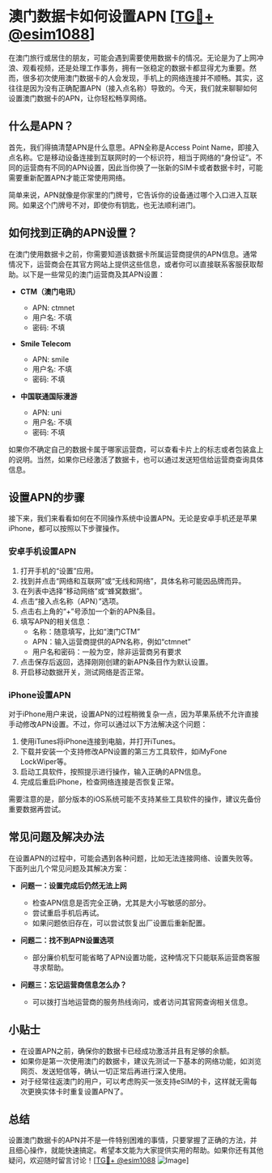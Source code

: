 # 澳门数据卡如何设置APN [[TG💪+ @esim1088](https://t.me/s/esim1088)]

在澳门旅行或居住的朋友，可能会遇到需要使用数据卡的情况。无论是为了上网冲浪、观看视频，还是处理工作事务，拥有一张稳定的数据卡都显得尤为重要。然而，很多初次使用澳门数据卡的人会发现，手机上的网络连接并不顺畅。其实，这往往是因为没有正确配置APN（接入点名称）导致的。今天，我们就来聊聊如何设置澳门数据卡的APN，让你轻松畅享网络。

## 什么是APN？

首先，我们得搞清楚APN是什么意思。APN全称是Access Point Name，即接入点名称。它是移动设备连接到互联网时的一个标识符，相当于网络的“身份证”。不同的运营商有不同的APN设置，因此当你换了一张新的SIM卡或者数据卡时，可能需要重新配置APN才能正常使用网络。

简单来说，APN就像是你家里的门牌号，它告诉你的设备通过哪个入口进入互联网。如果这个门牌号不对，即使你有钥匙，也无法顺利进门。

## 如何找到正确的APN设置？

在澳门使用数据卡之前，你需要知道该数据卡所属运营商提供的APN信息。通常情况下，运营商会在其官方网站上提供这些信息，或者你可以直接联系客服获取帮助。以下是一些常见的澳门运营商及其APN设置：

- **CTM（澳门电讯）**
  - APN: ctmnet
  - 用户名: 不填
  - 密码: 不填

- **Smile Telecom**
  - APN: smile
  - 用户名: 不填
  - 密码: 不填

- **中国联通国际漫游**
  - APN: uni
  - 用户名: 不填
  - 密码: 不填

如果你不确定自己的数据卡属于哪家运营商，可以查看卡片上的标志或者包装盒上的说明。当然，如果你已经激活了数据卡，也可以通过发送短信给运营商查询具体信息。

## 设置APN的步骤

接下来，我们来看看如何在不同操作系统中设置APN。无论是安卓手机还是苹果iPhone，都可以按照以下步骤操作。

### 安卓手机设置APN

1. 打开手机的“设置”应用。
2. 找到并点击“网络和互联网”或“无线和网络”，具体名称可能因品牌而异。
3. 在列表中选择“移动网络”或“蜂窝数据”。
4. 点击“接入点名称（APN）”选项。
5. 点击右上角的“+”号添加一个新的APN条目。
6. 填写APN的相关信息：
   - 名称：随意填写，比如“澳门CTM”
   - APN：输入运营商提供的APN名称，例如“ctmnet”
   - 用户名和密码：一般为空，除非运营商另有要求
7. 点击保存后返回，选择刚刚创建的新APN条目作为默认设置。
8. 开启移动数据开关，测试网络是否正常。

### iPhone设置APN

对于iPhone用户来说，设置APN的过程稍微复杂一点，因为苹果系统不允许直接手动修改APN设置。不过，你可以通过以下方法解决这个问题：

1. 使用iTunes将iPhone连接到电脑，并打开iTunes。
2. 下载并安装一个支持修改APN设置的第三方工具软件，如iMyFone LockWiper等。
3. 启动工具软件，按照提示进行操作，输入正确的APN信息。
4. 完成后重启iPhone，检查网络连接是否恢复正常。

需要注意的是，部分版本的iOS系统可能不支持某些工具软件的操作，建议先备份重要数据再尝试。

## 常见问题及解决办法

在设置APN的过程中，可能会遇到各种问题，比如无法连接网络、设置失败等。下面列出几个常见问题及其解决方案：

- **问题一：设置完成后仍然无法上网**
  - 检查APN信息是否完全正确，尤其是大小写敏感的部分。
  - 尝试重启手机后再试。
  - 如果问题依旧存在，可以尝试恢复出厂设置后重新配置。

- **问题二：找不到APN设置选项**
  - 部分廉价机型可能省略了APN设置功能，这种情况下只能联系运营商客服寻求帮助。

- **问题三：忘记运营商信息怎么办？**
  - 可以拨打当地运营商的服务热线询问，或者访问其官网查询相关信息。

## 小贴士

- 在设置APN之前，确保你的数据卡已经成功激活并且有足够的余额。
- 如果你是第一次使用澳门的数据卡，建议先测试一下基本的网络功能，如浏览网页、发送短信等，确认一切正常后再进行深入使用。
- 对于经常往返澳门的用户，可以考虑购买一张支持eSIM的卡，这样就无需每次更换实体卡时重复设置APN了。

## 总结

设置澳门数据卡的APN并不是一件特别困难的事情，只要掌握了正确的方法，并且细心操作，就能快速搞定。希望本文能为大家提供实用的帮助。如果你还有其他疑问，欢迎随时留言讨论！[[TG💪+ @esim1088](https://t.me/s/esim1088) ![Image](https://i.postimg.cc/4NQfJmqS/Snipaste-2025-05-13-00-14-12.png)]